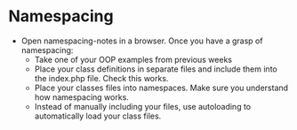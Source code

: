 # Namespacing

* Open namespacing-notes in a browser. Once you have a grasp of namespacing:
    * Take one of your OOP examples from previous weeks
    * Place your class definitions in separate files and include them into the index.php file. Check this works. 
    * Place your classes files into namespaces. Make sure you understand how namespacing works. 
    * Instead of manually including your files, use autoloading to automatically load your class files. 

